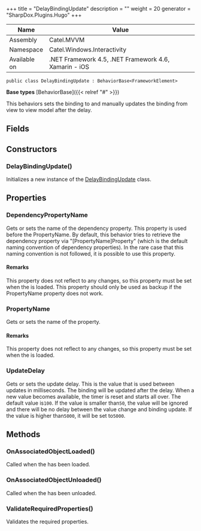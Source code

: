 

+++
title = "DelayBindingUpdate" 
description = ""
weight = 20
generator = "SharpDox.Plugins.Hugo"
+++

Name|Value
---|---
Assembly|Catel.MVVM
Namespace|Catel.Windows.Interactivity
Available on|.NET Framework 4.5, .NET Framework 4.6, Xamarin - iOS

```
public class DelayBindingUpdate : BehaviorBase<FrameworkElement>
```

**Base types**
[BehaviorBase]({{< relref "#" >}})

This behaviors sets the binding to and manually updates the binding from view to view model after the delay.

## Fields

## Constructors

### DelayBindingUpdate()

Initializes a new instance of the [DelayBindingUpdate](#) class.

## Properties

### DependencyPropertyName

Gets or sets the name of the dependency property. This property is used before the PropertyName. By default, this behavior tries to retrieve the dependency property via "[PropertyName]Property" (which is the default naming convention of dependency properties). In the rare case that this naming convention is not followed, it is possible to use this property.

#### Remarks

This property does not reflect to any changes, so this property must be set when the is loaded. This property should only be used as backup if the PropertyName property does not work.

### PropertyName

Gets or sets the name of the property.

#### Remarks

This property does not reflect to any changes, so this property must be set when the is loaded.

### UpdateDelay

Gets or sets the update delay. This is the value that is used between updates in milliseconds. The binding will be updated after the delay. When a new value becomes available, the timer is reset and starts all over. The default value is`100`. If the value is smaller than`50`, the value will be ignored and there will be no delay between the value change and binding update. If the value is higher than`5000`, it will be set to`5000`.

## Methods

### OnAssociatedObjectLoaded()

Called when the has been loaded.

### OnAssociatedObjectUnloaded()

Called when the has been unloaded.

### ValidateRequiredProperties()

Validates the required properties.

